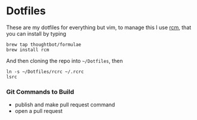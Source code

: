 # Dotfiles

These are my dotfiles for everything but vim,
to manage this I use [rcm](https://github.com/thoughtbot/rcm), that you can install by typing

```
brew tap thoughtbot/formulae
brew install rcm
```

And then cloning the repo into `~/Dotfiles`, then

```
ln -s ~/Dotfiles/rcrc ~/.rcrc
lsrc
```

### Git Commands to Build

- publish and make pull request command
- open a pull request
